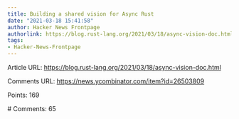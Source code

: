 ```yaml
---
title: Building a shared vision for Async Rust
date: "2021-03-18 15:41:58"
author: Hacker News Frontpage
authorlink: https://blog.rust-lang.org/2021/03/18/async-vision-doc.html
tags:
- Hacker-News-Frontpage
---
```


<p>Article URL: <a href="https://blog.rust-lang.org/2021/03/18/async-vision-doc.html">https://blog.rust-lang.org/2021/03/18/async-vision-doc.html</a></p>
<p>Comments URL: <a href="https://news.ycombinator.com/item?id=26503809">https://news.ycombinator.com/item?id=26503809</a></p>
<p>Points: 169</p>
<p># Comments: 65</p>
